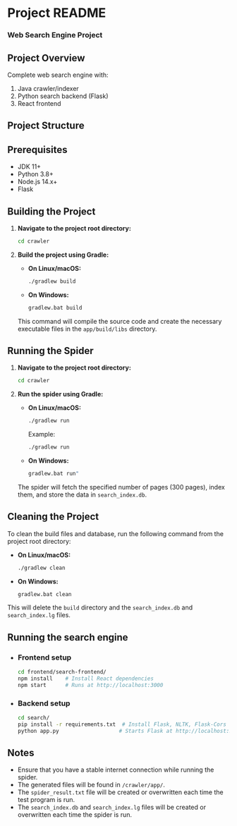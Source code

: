 # Project README

### Web Search Engine Project

## Project Overview
Complete web search engine with:
1. Java crawler/indexer
2. Python search backend (Flask)
3. React frontend

## Project Structure

## Prerequisites
- JDK 11+
- Python 3.8+
- Node.js 14.x+
- Flask


## Building the Project

1.  **Navigate to the project root directory:**

    ```bash
    cd crawler
    ```

2.  **Build the project using Gradle:**

    * **On Linux/macOS:**

        ```bash
        ./gradlew build
        ```

    * **On Windows:**

        ```bash
        gradlew.bat build
        ```

    This command will compile the source code and create the necessary executable files in the `app/build/libs` directory.

## Running the Spider

1.  **Navigate to the project root directory:**

    ```bash
    cd crawler
    ```

2.  **Run the spider using Gradle:**

    * **On Linux/macOS:**

        ```bash
        ./gradlew run
        ```

      Example:

        ```bash
        ./gradlew run
        ```

    * **On Windows:**

        ```bash
        gradlew.bat run"
        ```

    The spider will fetch the specified number of pages (300 pages), index them, and store the data in `search_index.db`.


## Cleaning the Project

To clean the build files and database, run the following command from the project root directory:

* **On Linux/macOS:**

    ```bash
    ./gradlew clean
    ```

* **On Windows:**

    ```bash
    gradlew.bat clean
    ```

This will delete the `build` directory and the `search_index.db` and `search_index.lg` files.

## Running the search engine

* ### Frontend setup

    ```bash
    cd frontend/search-frontend/
    npm install    # Install React dependencies
    npm start      # Runs at http://localhost:3000 
    ```


* ### Backend setup


    ```bash
    cd search/
    pip install -r requirements.txt  # Install Flask, NLTK, Flask-Cors
    python app.py                   # Starts Flask at http://localhost:5000
    ```


## Notes

* Ensure that you have a stable internet connection while running the spider.
* The generated files will be found in `/crawler/app/`.
* The `spider_result.txt` file will be created or overwritten each time the test program is run.
* The `search_index.db` and `search_index.lg` files will be created or overwritten each time the spider is run.
